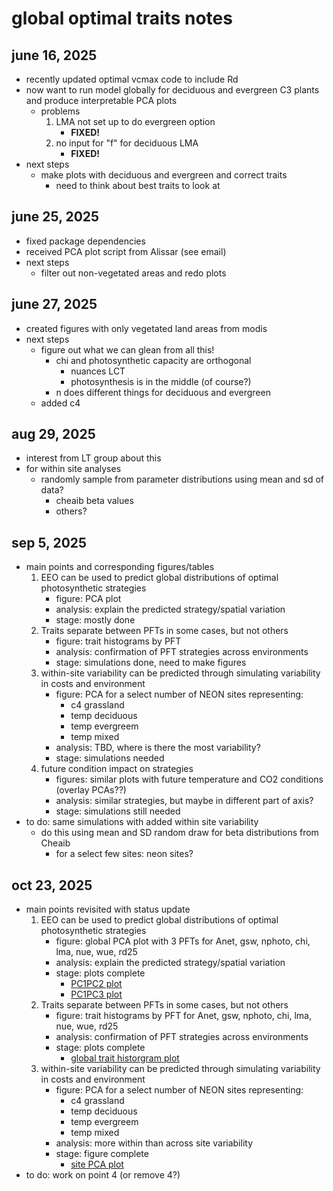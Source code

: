 # global optimal traits notes

## june 16, 2025
- recently updated optimal vcmax code to include Rd
- now want to run model globally for deciduous and evergreen C3 plants and produce
interpretable PCA plots
	- problems
		1. LMA not set up to do evergreen option
			- **FIXED!**
		2. no input for "f" for deciduous LMA
			- **FIXED!**
- next steps
	- make plots with deciduous and evergreen and correct traits
		- need to think about best traits to look at

## june 25, 2025
- fixed package dependencies
- received PCA plot script from Alissar (see email)
- next steps
	- filter out non-vegetated areas and redo plots
	
## june 27, 2025
- created figures with only vegetated land areas from modis
- next steps
	- figure out what we can glean from all this!
		- chi and photosynthetic capacity are orthogonal
			- nuances LCT
			- photosynthesis is in the middle (of course?)
		- n does different things for deciduous and evergreen
	- added c4

## aug 29, 2025
- interest from LT group about this
- for within site analyses
	- randomly sample from parameter distributions using mean and sd of data?
		- cheaib beta values
		- others?

## sep 5, 2025
- main points and corresponding figures/tables
	1. EEO can be used to predict global distributions of optimal photosynthetic strategies
		- figure: PCA plot
		- analysis: explain the predicted strategy/spatial variation
		- stage: mostly done
	2. Traits separate between PFTs in some cases, but not others
		- figure: trait histograms by PFT
		- analysis: confirmation of PFT strategies across environments
		- stage: simulations done, need to make figures
	3. within-site variability can be predicted through simulating variability in costs and environment
		- figure: PCA for a select number of NEON sites representing:
			- c4 grassland
			- temp deciduous
			- temp evergreem
			- temp mixed
		- analysis: TBD, where is there the most variability?
		- stage: simulations needed
	4. future condition impact on strategies
		- figures: similar plots with future temperature and CO2 conditions (overlay PCAs??)
		- analysis: similar strategies, but maybe in different part of axis?
		- stage: simulations still needed
- to do: same simulations with added within site variability
	- do this using mean and SD random draw for beta distributions from Cheaib
		- for a select few sites: neon sites?

## oct 23, 2025
- main points revisited with status update
	1. EEO can be used to predict global distributions of optimal photosynthetic strategies
		- figure: global PCA plot with 3 PFTs for Anet, gsw, nphoto, chi, lma, nue, wue, rd25
		- analysis: explain the predicted strategy/spatial variation
		- stage: plots complete
			- [PC1PC2 plot](results/plots/global_optimal_traits_all_pca_plot_PC1PC2.jpeg)
			- [PC1PC3 plot](global_optimal_traits_all_pca_plot_PC1PC3.jpeg)
	2. Traits separate between PFTs in some cases, but not others
		- figure: trait histograms by PFT for Anet, gsw, nphoto, chi, lma, nue, wue, rd25
		- analysis: confirmation of PFT strategies across environments
		- stage: plots complete
			- [global trait historgram plot](results/plots/global_optimal_traits_hist_all.jpeg)
	3. within-site variability can be predicted through simulating variability in costs and environment
		- figure: PCA for a select number of NEON sites representing:
			- c4 grassland
			- temp deciduous
			- temp evergreem
			- temp mixed
		- analysis: more within than across site variability
		- stage: figure complete
			- [site PCA plot](results/plots/global_optimal_traits_sites_pca_plot_PC1PC2.jpeg)
- to do: work on point 4 (or remove 4?)












	